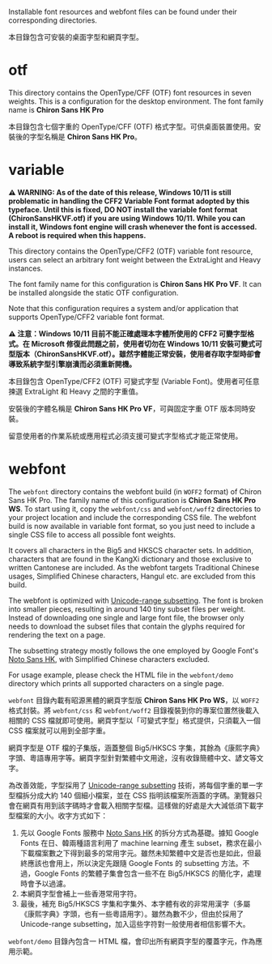 Installable font resources and webfont files can be found under their corresponding directories.

本目錄包含可安裝的桌面字型和網頁字型。

otf
===

This directory contains the OpenType/CFF (OTF) font resources in seven weights. This is a configuration for the desktop environment. The font family name is **Chiron Sans HK Pro**

本目錄包含七個字重的 OpenType/CFF (OTF) 格式字型。可供桌面裝置使用。安裝後的字型名稱是 **Chiron Sans HK Pro**。

variable
========

**⚠ WARNING: As of the date of this release, Windows 10/11 is still problematic in handling the CFF2 Variable Font format adopted by this typeface. Until this is fixed, DO NOT install the variable font format (ChironSansHKVF.otf) if you are using Windows 10/11. While you can install it, Windows font engine will crash whenever the font is accessed. A reboot is required when this happens.**

This directory contains the OpenType/CFF2 (OTF) variable font resource, users can select an arbitrary font weight between the ExtraLight and Heavy instances.

The font family name for this configuration is **Chiron Sans HK Pro VF**. It can be installed alongside the static OTF configuration.

Note that this configuration requires a system and/or application that supports OpenType/CFF2 variable font format.

**⚠️ 注意：Windows 10/11 目前不能正確處理本字體所使用的 CFF2 可變字型格式。在 Microsoft 修復此問題之前，使用者切勿在 Windows 10/11 安裝可變式可型版本（ChironSansHKVF.otf）。雖然字體能正常安裝，使用者存取字型時卻會導致系統字型引擎崩潰而必須重新開機。**

本目錄包含 OpenType/CFF2 (OTF) 可變式字型 (Variable Font)。使用者可任意揀選 ExtraLight 和 Heavy 之間的字重值。

安裝後的字體名稱是 **Chiron Sans HK Pro VF**，可與固定字重 OTF 版本同時安裝。

留意使用者的作業系統或應用程式必須支援可變式字型格式才能正常使用。

webfont
=======

The `webfont` directory contains the webfont build (in `WOFF2` format) of Chiron Sans HK Pro. The family name of this configuration is **Chiron Sans HK Pro WS**. To start using it, copy the `webfont/css` and `webfont/woff2` directories to your project location and include the corresponding CSS file. The webfont build is now available in variable font format, so you just need to include a single CSS file to access all possible font weights.

It covers all characters in the Big5 and HKSCS character sets. In addition, characters that are found in the KangXi dictionary and those exclusive to written Cantonese are included. As the webfont targets Traditional Chinese usages, Simplified Chinese characters, Hangul etc. are excluded from this build.

The webfont is optimized with [Unicode-range subsetting](https://web.dev/reduce-webfont-size/#unicode-range-subsetting). The font is broken into smaller pieces, resulting in around 140 tiny subset files per weight. Instead of downloading one single and large font file, the browser only needs to download the subset files that contain the glyphs required for rendering the text on a page.

The subsetting strategy mostly follows the one employed by Google Font's [Noto Sans HK](https://fonts.google.com/specimen/Noto+Sans+HK), with Simplified Chinese characters excluded.

For usage example, please check the HTML file in the `webfont/demo` directory which prints all supported characters on a single page.

`webfont` 目錄內載有昭源黑體的網頁字型版 **Chiron Sans HK Pro WS**，以 `WOFF2` 格式封裝。將 `webfont/css` 和 `webfont/woff2` 目錄複裝到你的專案位置然後載入相關的 CSS 檔就即可使用。網頁字型以「可變式字型」格式提供，只須載入一個 CSS 檔案就可以用到全部字重。

網頁字型是 OTF 檔的子集版，涵蓋整個 Big5/HKSCS 字集，其餘為《康熙字典》字頭、粵語專用字等。網頁字型針對繁體中文用途，沒有收錄簡體中文、諺文等文字。

為改善效能，字型採用了 [Unicode-range subsetting](https://web.dev/reduce-webfont-size/#unicode-range-subsetting) 技術，將每個字重的單一字型檔拆分成大約 140 個細小檔案，並在 CSS 指明該檔案所涵蓋的字碼。瀏覽器只會在網頁有用到該字碼時才會載入相關字型檔。這樣做的好處是大大減低須下載字型檔案的大小。收字方式如下：

1. 先以 Google Fonts 服務中 [Noto Sans HK](https://fonts.google.com/specimen/Noto+Sans+HK) 的拆分方式為基礎。據知 Google Fonts 在日、韓兩種語言利用了 machine learning 產生 subset，務求在最小下載檔案數之下得到最多的常用字元。雖然未知繁體中文是否也是如此，但最終應該也會用上，所以決定先跟隨 Google Fonts 的 subsetting 方法。不過，Google Fonts 的繁體子集會包含一些不在 Big5/HKSCS 的簡化字，處理時會予以過濾。
2. 本網頁字型會補上一些香港常用字符。
3. 最後，補充 Big5/HKSCS 字集和字集外、本字體有收的非常用漢字（多屬《康熙字典》字頭，也有一些粵語用字）。雖然為數不少，但由於採用了 Unicode-range subsetting，加入這些字符對一般使用者相信影響不大。

`webfont/demo` 目錄內包含一 HTML 檔，會印出所有網頁字型的覆蓋字元，作為應用示範。
